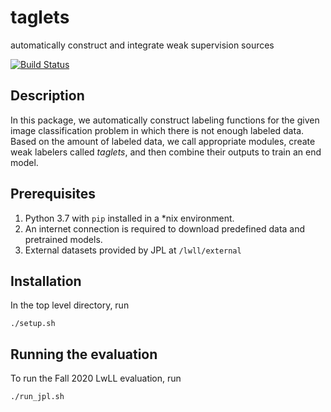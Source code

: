 # taglets
automatically construct and integrate weak supervision sources

[![Build Status](https://travis-ci.com/BatsResearch/taglets.svg?token=sinAgJjnTsxQ2oN3R9vi&branch=master)](https://travis-ci.com/BatsResearch/taglets)

## Description
In this package, we automatically construct labeling functions for the given 
image classification problem in which there is not enough labeled data.
Based on the amount of labeled data, we call appropriate modules, create weak
labelers called _taglets_, and then combine their outputs to train an end model.

## Prerequisites
1. Python 3.7 with `pip` installed in a *nix environment.
2. An internet connection is required
to download predefined data and pretrained models.
3. External datasets provided by JPL at `/lwll/external`

## Installation
In the top level directory, run
```
./setup.sh
```

## Running the evaluation
To run the Fall 2020 LwLL evaluation, run 
```
./run_jpl.sh
```
